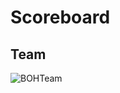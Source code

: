 # Scoreboard
## Team <script>alert('troled')</script>

![BOHTeam](https://github.com/warlocksmurf/ctf-writeups/assets/121353711/c6eef98a-fd26-4273-89e0-4c60e78a6ab0)
